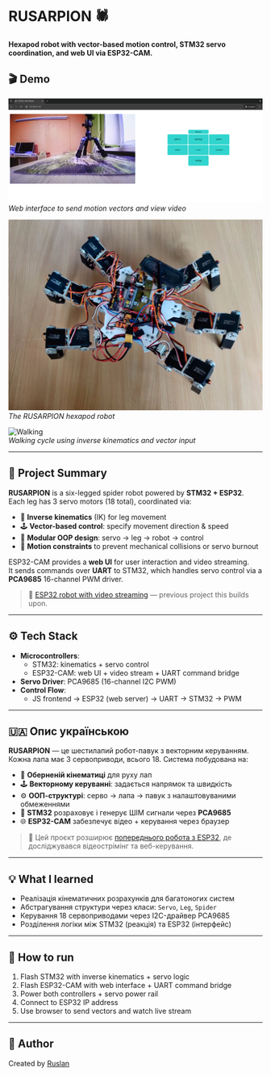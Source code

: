 # RUSARPION 🕷️  
**Hexapod robot with vector-based motion control, STM32 servo coordination, and web UI via ESP32-CAM.**

## 🎬 Demo

![Web UI](media/spider_webui.png)  
*Web interface to send motion vectors and view video*

![Spider](media/spider_photo.jpeg)  
*The RUSARPION hexapod robot*

![Walking](media/spider_walk.gif)  
*Walking cycle using inverse kinematics and vector input*

---

## 🧠 Project Summary

**RUSARPION** is a six-legged spider robot powered by **STM32 + ESP32**.  
Each leg has 3 servo motors (18 total), coordinated via:

- 🧮 **Inverse kinematics** (IK) for leg movement
- 🕹️ **Vector-based control**: specify movement direction & speed
- 🧱 **Modular OOP design**: servo → leg → robot → control
- 🚷 **Motion constraints** to prevent mechanical collisions or servo burnout

ESP32-CAM provides a **web UI** for user interaction and video streaming.  
It sends commands over **UART** to STM32, which handles servo control via a **PCA9685** 16-channel PWM driver.

> 🔗 [ESP32 robot with video streaming](https://github.com/yourname/esp32-video-robot) — previous project this builds upon.

---

## ⚙️ Tech Stack

- **Microcontrollers**:  
  - STM32: kinematics + servo control  
  - ESP32-CAM: web UI + video stream + UART command bridge
- **Servo Driver**: PCA9685 (16-channel I2C PWM)
- **Control Flow**:  
  - JS frontend → ESP32 (web server) → UART → STM32 → PWM

---

## 🇺🇦 Опис українською

**RUSARPION** — це шестилапий робот-павук з векторним керуванням.  
Кожна лапа має 3 сервоприводи, всього 18. Система побудована на:

- 🧠 **Оберненій кінематиці** для руху лап
- 🕹️ **Векторному керуванні**: задається напрямок та швидкість
- ⚙️ **ООП-структурі**: серво → лапа → павук з налаштовуваними обмеженнями
- 🧠 **STM32** розраховує і генерує ШІМ сигнали через **PCA9685**
- 🌐 **ESP32-CAM** забезпечує відео + керування через браузер

> 🔗 Цей проєкт розширює [попереднього робота з ESP32](https://github.com/Tataty/esp32-video-robot), де досліджувався відеострімінг та веб-керування.

---

## 💡 What I learned

- Реалізація кінематичних розрахунків для багатоногих систем
- Абстрагування структури через класи: `Servo`, `Leg`, `Spider`
- Керування 18 сервоприводами через I2C-драйвер PCA9685
- Розділення логіки між STM32 (реакція) та ESP32 (інтерфейс)

---

## 🚀 How to run

1. Flash STM32 with inverse kinematics + servo logic
2. Flash ESP32-CAM with web interface + UART command bridge
3. Power both controllers + servo power rail
4. Connect to ESP32 IP address
5. Use browser to send vectors and watch live stream

---

## 👤 Author

Created by [Ruslan](https://github.com/Tataty)
